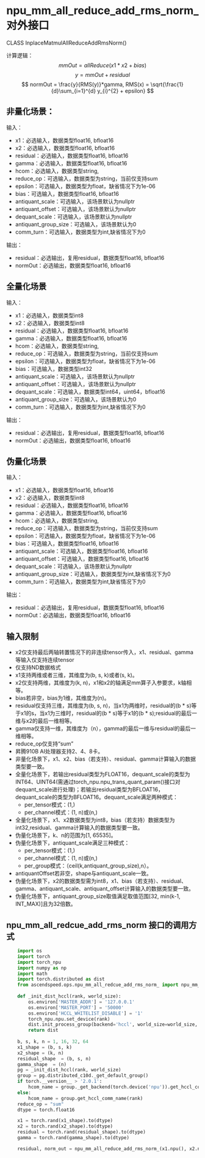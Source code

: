 # npu_mm_all_reduce_add_rms_norm_对外接口

CLASS InplaceMatmulAllReduceAddRmsNorm()

计算逻辑：
$$
mmOut = allReduce(x1*x2 + bias)
$$
$$
y = mmOut + residual
$$
$$
normOut = \frac{y}{RMS(y)}*gamma, RMS(x) = \sqrt{\frac{1}{d}\sum_{i=1}^{d} y_{i}^{2} + epsilon}
$$

## 非量化场景：
输入：
- x1：必选输入，数据类型float16, bfloat16	
- x2：必选输入，数据类型float16, bfloat16	
- residual：必选输入，数据类型float16, bfloat16
- gamma：必选输入，数据类型float16, bfloat16
- hcom：必选输入，数据类型string,
- reduce_op：可选输入，数据类型为string，当前仅支持sum
- epsilon：可选输入，数据类型为float，缺省情况下为1e-06
- bias：可选输入，数据类型float16, bfloat16
- antiquant_scale：可选输入，该场景默认为nullptr
- antiquant_offset：可选输入，该场景默认为nullptr
- dequant_scale：可选输入，该场景默认为nullptr
- antiquant_group_size：可选输入，该场景默认为0
- comm_turn：可选输入，数据类型为int,缺省情况下为0

输出：
- residual：必选输出，复用residual，数据类型float16, bfloat16
- normOut：必选输出，数据类型float16, bfloat16

## 全量化场景
输入：
- x1：必选输入，数据类型int8
- x2：必选输入，数据类型int8
- residual：必选输入，数据类型float16, bfloat16
- gamma：必选输入，数据类型float16, bfloat16
- hcom：必选输入，数据类型string,
- reduce_op：可选输入，数据类型为string，当前仅支持sum
- epsilon：可选输入，数据类型为float，缺省情况下为1e-06
- bias：可选输入，数据类型int32
- antiquant_scale：可选输入，该场景默认为nullptr
- antiquant_offset：可选输入，该场景默认为nullptr
- dequant_scale：可选输入，数据类型int64，uint64，bfloat16
- antiquant_group_size：可选输入，该场景默认为0
- comm_turn：可选输入，数据类型为int,缺省情况下为0

输出：
- residual：必选输出，复用residual，数据类型float16, bfloat16
- normOut：必选输出，数据类型float16, bfloat16

## 伪量化场景
输入：
- x1：必选输入，数据类型float16, bfloat16	
- x2：必选输入，数据类型int8
- residual：必选输入，数据类型float16, bfloat16
- gamma：必选输入，数据类型float16, bfloat16
- hcom：必选输入，数据类型string,
- reduce_op：可选输入，数据类型为string，当前仅支持sum
- epsilon：可选输入，数据类型为float，缺省情况下为1e-06
- bias：可选输入，数据类型float16, bfloat16
- antiquant_scale：可选输入，数据类型float16, bfloat16
- antiquant_offset：可选输入，数据类型float16, bfloat16
- dequant_scale：可选输入，该场景默认为nullptr
- antiquant_group_size：可选输入，数据类型为int,缺省情况下为0
- comm_turn：可选输入，数据类型为int,缺省情况下为0

输出：
- residual：必选输出，复用residual，数据类型float16, bfloat16
- normOut：必选输出，数据类型float16, bfloat16

## 输入限制
- x2仅支持最后两轴转置情况下的非连续tensor传入，x1、residual、gamma等输入仅支持连续tensor 
- 仅支持ND数据格式
- x1支持两维或者三维，其维度为(b, s, k)或者(s, k)。
- x2仅支持两维，其维度为(k, n)，x1和x2的轴满足mm算子入参要求，k轴相等。
- bias若非空，bias为1维，其维度为(n)。
- residual仅支持三维，其维度为(b, s, n)，当x1为两维时，residual的(b * s)等于x1的s，当x1为三维时，residual的(b * s)等于x1的(b * s);residual的最后一维与x2的最后一维相等。
- gamma仅支持一维，其维度为（n），gamma的最后一维与residual的最后一维相等。
- reduce_op仅支持“sum”
- 昇腾910B AI处理器支持2、4、8卡。
- 非量化场景下，x1、x2、bias（若支持）、residual、gamma计算输入的数据类型要一致。
- 全量化场景下，若输出residual类型为FLOAT16，dequant_scale的类型为INT64、UINT64(需通过torch_npu.npu_trans_quant_param()接口对dequant_scale进行处理)；若输出residual类型为BFLOAT16，dequant_scale的类型为BFLOAT16。dequant_scale满足两种模式：
    - per_tensor模式：(1,)
    - per_channel模式：(1, n)或(n,)
- 全量化场景下，x1、x2数据类型为int8，bias（若支持）数据类型为int32,residual、gamma计算输入的数据类型要一致。
- 伪量化场景下，k、n的范围为[1, 65535]。
- 伪量化场景下，antiquant_scale满足三种模式：
    - per_tensor模式：(1,)
    - per_channel模式：(1, n)或(n,)
    - per_group模式：（ceil(k,antiquant_group_size),n）。
- antiquantOffset若非空，shape与antiquant_scale一致。
- 伪量化场景下，x2的数据类型需为int8，x1、bias（若支持）、residual、gamma、antiquant_scale、antiquant_offset计算输入的数据类型要一致。
- 伪量化场景下，antiquant_group_size取值满足取值范围[32, min(k-1, INT_MAX)]且为32倍数。

## npu_mm_all_redcue_add_rms_norm 接口的调用方式
```python
    import os
    import torch
    import torch_npu
    import numpy as np
    import math
    import torch.distributed as dist
	from ascendspeed.ops.npu_mm_all_redcue_add_rms_norm_ import npu_mm_all_reduce_add_rms_norm_
    
    def _init_dist_hccl(rank, world_size):
        os.environ['MASTER_ADDR'] = '127.0.0.1'
        os.environ['MASTER_PORT'] = '50000'
        os.environ['HCCL_WHITELIST_DISABLE'] = '1'
        torch_npu.npu.set_device(rank)
        dist.init_process_group(backend='hccl', world_size=world_size, rank=rank)
        return dist
    
    b, s, k, n = 1, 16, 32, 64
    x1_shape = (b, s, k)
    x2_shape = (k, n)
    residual_shape  = (b, s, n)
    gamma_shape  = (n)
    pg = _init_dist_hccl(rank, world_size)
    group = pg.distributed_c10d._get_default_group()
    if torch.__version__ > '2.0.1':
        hcom_name = group._get_backend(torch.device('npu')).get_hccl_comm_name(rank)
    else:
        hcom_name = group.get_hccl_comm_name(rank)
    reduce_op = "sum"
    dtype = torch.float16

    x1 = torch.rand(x1_shape).to(dtype)
    x2 = torch.rand(x2_shape).to(dtype)
    residual = torch.rand(residual_shape).to(dtype)
    gamma = torch.rand(gamma_shape).to(dtype)

    residual, norm_out = npu_mm_all_reduce_add_rms_norm_(x1.npu(), x2.npu(), residual.npu(), gamma.npu(),hcom_name)
```
